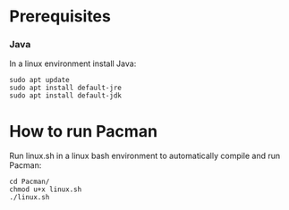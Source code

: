 # Prerequisites
### Java
In a linux environment install Java:

```
sudo apt update
sudo apt install default-jre
sudo apt install default-jdk
```

# How to run Pacman
Run linux.sh in a linux bash environment to automatically compile and run Pacman:

```
cd Pacman/
chmod u+x linux.sh
./linux.sh
```
